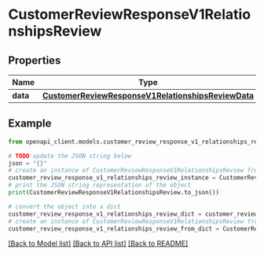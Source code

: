 # CustomerReviewResponseV1RelationshipsReview


## Properties

Name | Type | Description | Notes
------------ | ------------- | ------------- | -------------
**data** | [**CustomerReviewResponseV1RelationshipsReviewData**](CustomerReviewResponseV1RelationshipsReviewData.md) |  | [optional] 

## Example

```python
from openapi_client.models.customer_review_response_v1_relationships_review import CustomerReviewResponseV1RelationshipsReview

# TODO update the JSON string below
json = "{}"
# create an instance of CustomerReviewResponseV1RelationshipsReview from a JSON string
customer_review_response_v1_relationships_review_instance = CustomerReviewResponseV1RelationshipsReview.from_json(json)
# print the JSON string representation of the object
print(CustomerReviewResponseV1RelationshipsReview.to_json())

# convert the object into a dict
customer_review_response_v1_relationships_review_dict = customer_review_response_v1_relationships_review_instance.to_dict()
# create an instance of CustomerReviewResponseV1RelationshipsReview from a dict
customer_review_response_v1_relationships_review_from_dict = CustomerReviewResponseV1RelationshipsReview.from_dict(customer_review_response_v1_relationships_review_dict)
```
[[Back to Model list]](../README.md#documentation-for-models) [[Back to API list]](../README.md#documentation-for-api-endpoints) [[Back to README]](../README.md)


